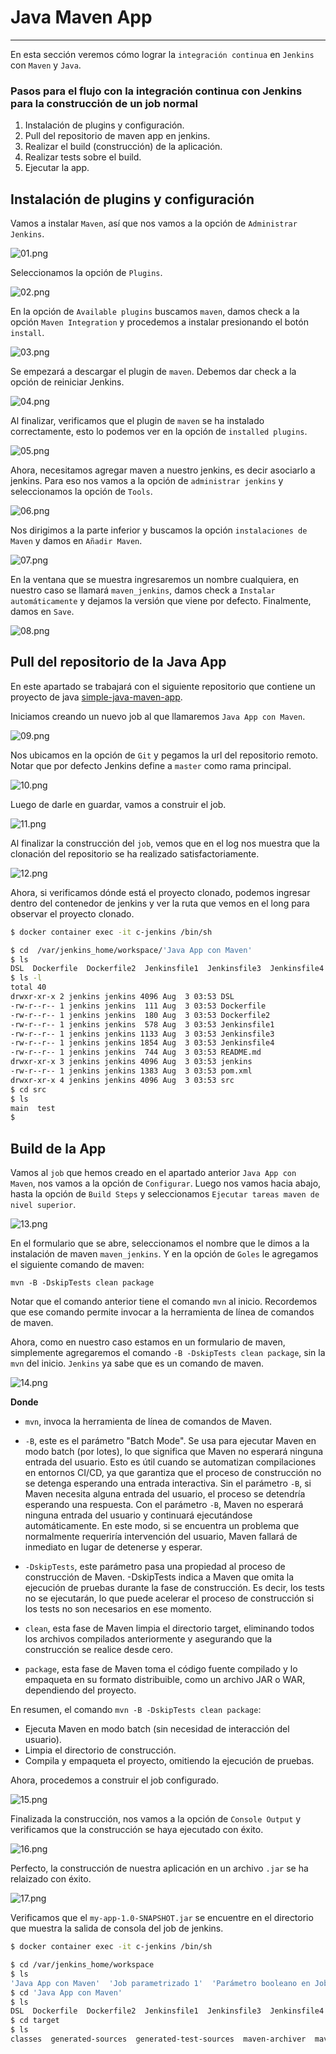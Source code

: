 # Java Maven App

---

En esta sección veremos cómo lograr la `integración continua` en `Jenkins` con `Maven` y `Java`.

### Pasos para el flujo con la integración continua con Jenkins para la construcción de un job normal

1. Instalación de plugins y configuración.
2. Pull del repositorio de maven app en jenkins.
3. Realizar el build (construcción) de la aplicación.
4. Realizar tests sobre el build.
5. Ejecutar la app.

## Instalación de plugins y configuración

Vamos a instalar `Maven`, así que nos vamos a la opción de `Administrar Jenkins`.

![01.png](assets/07-seccion/01.png)

Seleccionamos la opción de `Plugins`.

![02.png](assets/07-seccion/02.png)

En la opción de `Available plugins` buscamos `maven`, damos check a la opción `Maven Integration` y procedemos a
instalar presionando el botón `install`.

![03.png](assets/07-seccion/03.png)

Se empezará a descargar el plugin de `maven`. Debemos dar check a la opción de reiniciar Jenkins.

![04.png](assets/07-seccion/04.png)

Al finalizar, verificamos que el plugin de `maven` se ha instalado correctamente, esto lo podemos ver en la opción
de `installed plugins`.

![05.png](assets/07-seccion/05.png)

Ahora, necesitamos agregar maven a nuestro jenkins, es decir asociarlo a jenkins. Para eso nos vamos a la opción de
`administrar jenkins` y seleccionamos la opción de `Tools`.

![06.png](assets/07-seccion/06.png)

Nos dirigimos a la parte inferior y buscamos la opción `instalaciones de Maven` y damos en `Añadir Maven`.

![07.png](assets/07-seccion/07.png)

En la ventana que se muestra ingresaremos un nombre cualquiera, en nuestro caso se llamará `maven_jenkins`, damos check
a `Instalar automáticamente` y dejamos la versión que viene por defecto. Finalmente, damos en `Save`.

![08.png](assets/07-seccion/08.png)

## Pull del repositorio de la Java App

En este apartado se trabajará con el siguiente repositorio que contiene un proyecto de java
[simple-java-maven-app](https://github.com/macloujulian/simple-java-maven-app).

Iniciamos creando un nuevo job al que llamaremos `Java App con Maven`.

![09.png](assets/07-seccion/09.png)

Nos ubicamos en la opción de `Git` y pegamos la url del repositorio remoto. Notar que por defecto Jenkins define a
`master` como rama principal.

![10.png](assets/07-seccion/10.png)

Luego de darle en guardar, vamos a construir el job.

![11.png](assets/07-seccion/11.png)

Al finalizar la construcción del `job`, vemos que en el log nos muestra que la clonación del repositorio se ha realizado
satisfactoriamente.

![12.png](assets/07-seccion/12.png)

Ahora, si verificamos dónde está el proyecto clonado, podemos ingresar dentro del contenedor de jenkins y ver la ruta
que vemos en el long para observar el proyecto clonado.

````bash
$ docker container exec -it c-jenkins /bin/sh

$ cd  /var/jenkins_home/workspace/'Java App con Maven'
$ ls
DSL  Dockerfile  Dockerfile2  Jenkinsfile1  Jenkinsfile3  Jenkinsfile4  README.md  jenkins  pom.xml  src
$ ls -l
total 40
drwxr-xr-x 2 jenkins jenkins 4096 Aug  3 03:53 DSL
-rw-r--r-- 1 jenkins jenkins  111 Aug  3 03:53 Dockerfile
-rw-r--r-- 1 jenkins jenkins  180 Aug  3 03:53 Dockerfile2
-rw-r--r-- 1 jenkins jenkins  578 Aug  3 03:53 Jenkinsfile1
-rw-r--r-- 1 jenkins jenkins 1133 Aug  3 03:53 Jenkinsfile3
-rw-r--r-- 1 jenkins jenkins 1854 Aug  3 03:53 Jenkinsfile4
-rw-r--r-- 1 jenkins jenkins  744 Aug  3 03:53 README.md
drwxr-xr-x 3 jenkins jenkins 4096 Aug  3 03:53 jenkins
-rw-r--r-- 1 jenkins jenkins 1383 Aug  3 03:53 pom.xml
drwxr-xr-x 4 jenkins jenkins 4096 Aug  3 03:53 src
$ cd src
$ ls
main  test
$
````

## Build de la App

Vamos al `job` que hemos creado en el apartado anterior `Java App con Maven`, nos vamos a la opción de `Configurar`.
Luego nos vamos hacia abajo, hasta la opción de `Build Steps` y seleccionamos `Ejecutar tareas maven de nivel superior`.

![13.png](assets/07-seccion/13.png)

En el formulario que se abre, seleccionamos el nombre que le dimos a la instalación de maven `maven_jenkins`. Y en la
opción de `Goles` le agregamos el siguiente comando de maven:

`mvn -B -DskipTests clean package`

Notar que el comando anterior tiene el comando `mvn` al inicio. Recordemos que ese comando permite invocar a la
herramienta de línea de comandos de maven.

Ahora, como en nuestro caso estamos en un formulario de maven, simplemente agregaremos el comando
`-B -DskipTests clean package`, sin la `mvn` del inicio. `Jenkins` ya sabe que es un comando de maven.

![14.png](assets/07-seccion/14.png)

**Donde**

- `mvn`, invoca la herramienta de línea de comandos de Maven.


- `-B`, este es el parámetro "Batch Mode". Se usa para ejecutar Maven en modo batch (por lotes), lo que significa que
  Maven no esperará ninguna entrada del usuario. Esto es útil cuando se automatizan compilaciones en entornos CI/CD, ya
  que garantiza que el proceso de construcción no se detenga esperando una entrada interactiva. Sin el parámetro `-B`,
  si Maven necesita alguna entrada del usuario, el proceso se detendría esperando una respuesta. Con el parámetro `-B`,
  Maven no esperará ninguna entrada del usuario y continuará ejecutándose automáticamente. En este modo, si se encuentra
  un problema que normalmente requeriría intervención del usuario, Maven fallará de inmediato en lugar de detenerse y
  esperar.


- `-DskipTests`, este parámetro pasa una propiedad al proceso de construcción de Maven. -DskipTests indica a Maven que
  omita la ejecución de pruebas durante la fase de construcción. Es decir, los tests no se ejecutarán, lo que puede
  acelerar el proceso de construcción si los tests no son necesarios en ese momento.


- `clean`, esta fase de Maven limpia el directorio target, eliminando todos los archivos compilados anteriormente y
  asegurando que la construcción se realice desde cero.


- `package`, esta fase de Maven toma el código fuente compilado y lo empaqueta en su formato distribuible, como un
  archivo JAR o WAR, dependiendo del proyecto.

En resumen, el comando `mvn -B -DskipTests clean package`:

- Ejecuta Maven en modo batch (sin necesidad de interacción del usuario).
- Limpia el directorio de construcción.
- Compila y empaqueta el proyecto, omitiendo la ejecución de pruebas.

Ahora, procedemos a construir el job configurado.

![15.png](assets/07-seccion/15.png)

Finalizada la construcción, nos vamos a la opción de `Console Output` y verificamos que la construcción se haya
ejecutado con éxito.

![16.png](assets/07-seccion/16.png)

Perfecto, la construcción de nuestra aplicación en un archivo `.jar` se ha relaizado con éxito.

![17.png](assets/07-seccion/17.png)

Verificamos que el `my-app-1.0-SNAPSHOT.jar` se encuentre en el directorio que muestra la salida de consola del
job de jenkins.

````bash
$ docker container exec -it c-jenkins /bin/sh

$ cd /var/jenkins_home/workspace
$ ls
'Java App con Maven'  'Job parametrizado 1'  'Parámetro booleano en Job'  'Primer Job del curso'
$ cd 'Java App con Maven'
$ ls
DSL  Dockerfile  Dockerfile2  Jenkinsfile1  Jenkinsfile3  Jenkinsfile4  README.md  jenkins  pom.xml  src  target
$ cd target
$ ls
classes  generated-sources  generated-test-sources  maven-archiver  maven-status  my-app-1.0-SNAPSHOT.jar  test-classes
````